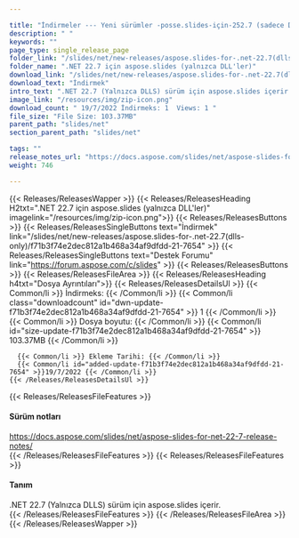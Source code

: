 ```yaml
---

title: "İndirmeler --- Yeni sürümler -posse.slides-için-252.7 (sadece DLLS)"
description: " "
keywords: ""
page_type: single_release_page
folder_link: "/slides/net/new-releases/aspose.slides-for-.net-22.7(dlls-only)/"
folder_name: ".NET 22.7 için aspose.slides (yalnızca DLL'ler)"
download_link: "/slides/net/new-releases/aspose.slides-for-.net-22.7(dlls-only)/f71b3f74e2dec812a1b468a34af9dfdd-21-7654"
download_text: "İndirmek"
intro_text: ".NET 22.7 (Yalnızca DLLS) sürüm için aspose.slides içerir."
image_link: "/resources/img/zip-icon.png"
download_count: " 19/7/2022 İndirmeks: 1  Views: 1 "
file_size: "File Size: 103.37MB"
parent_path: "slides/net"
section_parent_path: "slides/net"

tags: ""
release_notes_url: "https://docs.aspose.com/slides/net/aspose-slides-for-net-22-7-release-notes/"
weight: 746

---
```


{{< Releases/ReleasesWapper >}}
  {{< Releases/ReleasesHeading H2txt=".NET 22.7 için aspose.slides (yalnızca DLL'ler)" imagelink="/resources/img/zip-icon.png">}}
  {{< Releases/ReleasesButtons >}}
    {{< Releases/ReleasesSingleButtons text="İndirmek" link="/slides/net/new-releases/aspose.slides-for-.net-22.7(dlls-only)/f71b3f74e2dec812a1b468a34af9dfdd-21-7654" >}}
    {{< Releases/ReleasesSingleButtons text="Destek Forumu" link="https://forum.aspose.com/c/slides" >}}
  {{< Releases/ReleasesButtons >}}
  {{< Releases/ReleasesFileArea >}}
    {{< Releases/ReleasesHeading h4txt="Dosya Ayrıntıları">}}
    {{< Releases/ReleasesDetailsUl >}}
      {{< Common/li >}} İndirmeks: {{< /Common/li >}}
      {{< Common/li class="downloadcount" id="dwn-update-f71b3f74e2dec812a1b468a34af9dfdd-21-7654" >}} 1 {{< /Common/li >}}
      {{< Common/li >}} Dosya boyutu: {{< /Common/li >}}
      {{< Common/li id="size-update-f71b3f74e2dec812a1b468a34af9dfdd-21-7654" >}} 103.37MB {{< /Common/li >}}

      {{< Common/li >}} Ekleme Tarihi: {{< /Common/li >}}
      {{< Common/li id="added-update-f71b3f74e2dec812a1b468a34af9dfdd-21-7654" >}}19/7/2022 {{< /Common/li >}}
    {{< /Releases/ReleasesDetailsUl >}}

  {{< Releases/ReleasesFileFeatures >}}
      <h4>Sürüm notları</h4><div><a href='https://docs.aspose.com/slides/net/aspose-slides-for-net-22-7-release-notes/'>https://docs.aspose.com/slides/net/aspose-slides-for-net-22-7-release-notes/</a></div>
  {{< /Releases/ReleasesFileFeatures >}}
  {{< Releases/ReleasesFileFeatures >}}
      <h4>Tanım</h4><div class="HTMLDescription">.NET 22.7 (Yalnızca DLLS) sürüm için aspose.slides içerir.</div>
  {{< /Releases/ReleasesFileFeatures >}}
 {{< /Releases/ReleasesFileArea >}}
{{< /Releases/ReleasesWapper >}}



